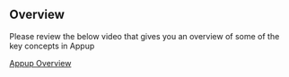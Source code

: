## Overview
Please review the below video that gives you an overview of some of the key concepts in Appup

[Appup Overview](https://drive.google.com/file/d/1acYyGjgei5F9NNtfeMxp3n6bv35supQ6/view)
